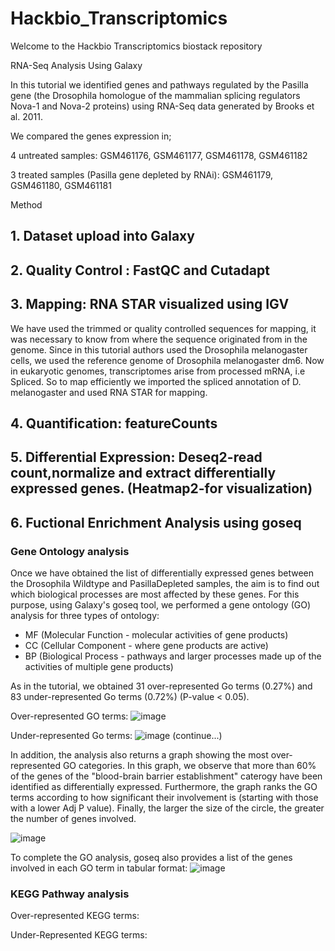# Hackbio_Transcriptomics
Welcome to the Hackbio Transcriptomics biostack repository



RNA-Seq Analysis Using Galaxy

In this tutorial we identified genes and pathways regulated by the Pasilla gene (the Drosophila homologue of the mammalian splicing regulators Nova-1 and Nova-2 proteins) using RNA-Seq data generated by Brooks et al. 2011.

We compared the genes expression in; 

4 untreated samples: GSM461176, GSM461177, GSM461178, GSM461182

3 treated samples (Pasilla gene depleted by RNAi): GSM461179, GSM461180, GSM461181

Method

## 1. Dataset upload into Galaxy
## 2. Quality Control : FastQC and Cutadapt
## 3. Mapping: RNA STAR visualized using IGV
We have used the trimmed or quality controlled sequences for mapping, it was necessary to know from where the sequence originated from in the genome. Since in this tutorial authors used the Drosophila melanogaster cells, we used the reference genome of Drosophila melanogaster dm6.
Now in eukaryotic genomes, transcriptomes arise from processed mRNA, i.e Spliced. So to map efficiently we imported the spliced annotation of D. melanogaster and used RNA STAR for mapping.


## 4. Quantification: featureCounts
## 5. Differential Expression: Deseq2-read count,normalize and extract differentially expressed genes. (Heatmap2-for visualization)

## 6. Fuctional Enrichment Analysis using goseq

### Gene Ontology analysis
    
Once we have obtained the list of differentially expressed genes between the Drosophila Wildtype and PasillaDepleted samples, the aim is to find out which biological      processes are most affected by these genes. For this purpose, using Galaxy's goseq tool, we performed a gene ontology (GO) analysis for three types of ontology: 
- MF (Molecular Function - molecular activities of gene products)
- CC (Cellular Component - where gene products are active)
- BP (Biological Process - pathways and larger processes made up of the activities of multiple gene products)
    
As in the tutorial, we obtained 31 over-represented Go terms (0.27%) and 83 under-represented Go terms (0.72%) (P-value < 0.05).

Over-represented GO terms:
![image](https://user-images.githubusercontent.com/92274646/139449957-a00378fd-9b84-4910-b2e2-5fa7cc57b76a.png)

Under-represented Go terms:
![image](https://user-images.githubusercontent.com/92274646/139451652-1d8d6aaf-8dab-478c-a05b-b736f2a4604e.png)
(continue...)

In addition, the analysis also returns a graph showing the most over-represented GO categories. In this graph, we observe that more than 60% of the genes of the "blood-brain barrier establishment" caterogy have been identified as differentially expressed. Furthermore, the graph ranks the GO terms according to how significant their involvement is (starting with those with a lower Adj P value). Finally, the larger the size of the circle, the greater the number of genes involved. 

![image](https://user-images.githubusercontent.com/92274646/139452867-5333a357-a0cf-4eef-bb52-864314580dc4.png)

To complete the GO analysis, goseq also provides a list of the genes involved in each GO term in tabular format:
![image](https://user-images.githubusercontent.com/92274646/139453243-4017b1ae-f5f7-43d0-816a-bbcef0bd2d3c.png)

### KEGG Pathway analysis
Over-represented KEGG terms:


Under-Represented KEGG terms:
